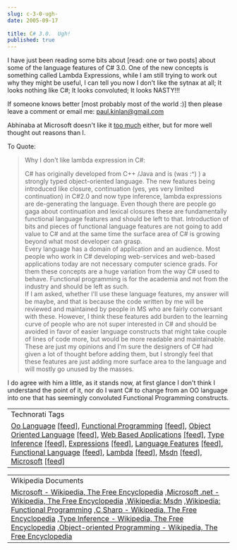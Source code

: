 ```yaml
---
slug: c-3-0-ugh-
date: 2005-09-17
 
title: C# 3.0.  Ugh!
published: true
---
```

I have just been reading some bits about [read: one or two posts] about some of the language features of C# 3.0.  One of the new concepts is something called Lambda Expressions, while I am still trying to work out why they might be useful, I can tell you now I don't like the sytnax at all;  It looks nothing like C#;  It looks convoluted; It looks NASTY!!!<p />If someone knows better [most probably most of the world :)] then please leave a comment or email me: <a href="mailto:paul.kinlan@gmail.com">paul.kinlan@gmail.com</a><p />Abhinaba at Microsoft doesn't like it <a href="http://blogs.msdn.com/abhinaba/archive/2005/09/17/469568.aspx">too much</a> either, but for more well thought out reasons than I.<p />To Quote:<br /><blockquote>Why I don't like lambda expression in C#:<p />C# has originally developed from C++ /Java and is (was :^) ) a strongly typed object-oriented language. The new features being introduced like closure, continuation (yes, yes very limited continuation) in C#2.0 and now type inference, lambda expressions are de-generating the language. Even though there are people go gaga about continuation and lexical closures these are fundamentally functional language features and should be left to that. Introduction of bits and pieces of functional language features are not going to add value to C# and at the same time the surface area of C# is growing beyond what most developer can grasp.<br />Every language has a domain of application and an audience. Most people who work in C# developing web-services and web-based applications today are not necessary computer science grads. For them these concepts are a huge variation from the way C# used to behave. Functional programming is for the academia and not from the industry and should be left as such.<br />If I am asked, whether I'll use these language features, my answer will be maybe, and that is because the code written by me will be reviewed and maintained by people in MS who are fairly conversant with these. However, I think these features add burden to the learning curve of people who are not super interested in C# and should be avoided in favor of easier language constructs that might take couple of lines of code more, but would be more readable and maintainable.<br />These are just my opinions and I'm sure the designers of C# had given a lot of thought before adding them, but I strongly feel that these features are just adding more surface area to the language and will mostly go unused by the masses.</blockquote><p />I do agree with him a little, as it stands now, at first glance I don't think I understand the point of it, nor do I want C# to change from an OO language into one that has seemingly convoluted Functional Programming constructs.<p /><table class="TechnoratiHead TagHeader">
<tr><td>Technorati Tags</td></tr>
<tr class="Technorati"><td>
<a href="https://paul.kinlan.me/tags/Oo%20Language" class="Tag" rel="tag">Oo Language</a> <a href="http://feeds.technorati.com/feed/posts/tag/Oo%20Language" class="Tag">[feed]</a>, <a href="https://paul.kinlan.me/tags/Functional%20Programming" class="Tag" rel="tag">Functional Programming</a> <a href="http://feeds.technorati.com/feed/posts/tag/Functional%20Programming" class="Tag">[feed]</a>, <a href="https://paul.kinlan.me/tags/Object%20Oriented%20Language" class="Tag" rel="tag">Object Oriented Language</a> <a href="http://feeds.technorati.com/feed/posts/tag/Object%20Oriented%20Language" class="Tag">[feed]</a>, <a href="https://paul.kinlan.me/tags/Web%20Based%20Applications" class="Tag" rel="tag">Web Based Applications</a> <a href="http://feeds.technorati.com/feed/posts/tag/Web%20Based%20Applications" class="Tag">[feed]</a>, <a href="https://paul.kinlan.me/tags/Type%20Inference" class="Tag" rel="tag">Type Inference</a> <a href="http://feeds.technorati.com/feed/posts/tag/Type%20Inference" class="Tag">[feed]</a>, <a href="https://paul.kinlan.me/tags/Expressions" class="Tag" rel="tag">Expressions</a> <a href="http://feeds.technorati.com/feed/posts/tag/Expressions" class="Tag">[feed]</a>, <a href="https://paul.kinlan.me/tags/Language%20Features" class="Tag" rel="tag">Language Features</a> <a href="http://feeds.technorati.com/feed/posts/tag/Language%20Features" class="Tag">[feed]</a>, <a href="https://paul.kinlan.me/tags/Functional%20Language" class="Tag" rel="tag">Functional Language</a> <a href="http://feeds.technorati.com/feed/posts/tag/Functional%20Language" class="Tag">[feed]</a>, <a href="https://paul.kinlan.me/tags/Lambda" class="Tag" rel="tag">Lambda</a> <a href="http://feeds.technorati.com/feed/posts/tag/Lambda" class="Tag">[feed]</a>, <a href="https://paul.kinlan.me/tags/Msdn" class="Tag" rel="tag">Msdn</a> <a href="http://feeds.technorati.com/feed/posts/tag/Msdn" class="Tag">[feed]</a>, <a href="https://paul.kinlan.me/tags/Microsoft" class="Tag" rel="tag">Microsoft</a> <a href="http://feeds.technorati.com/feed/posts/tag/Microsoft" class="Tag">[feed]</a>
</td></tr>
</table><p /><table class="TechnoratiHead TagHeader">
<tr><td>Wikipedia Documents</td></tr>
<tr class="Technorati"><td>
<a href="http://en.wikipedia.org/wiki/Microsoft">Microsoft - Wikipedia, The Free Encyclopedia</a> ,<a href="http://en.wikipedia.org/wiki/Microsoft_BASIC">Microsoft .net - Wikipedia, The Free Encyclopedia</a> ,<a href="http://en.wikipedia.org/wiki/MSDN">Wikipedia: Msdn</a> ,<a href="http://en.wikipedia.org/wiki/Functional_programming">Wikipedia: Functional Programming</a> ,<a href="http://rds.yahoo.com/S=96857362/K=site%3Aen.wikipedia.org+Language+Features/v=2/XP=yws/SID=e/l=WS5/R=2/SIG=1f2mk4qej/EXP=1127048057/*-http%3A//216.109.125.130/search/cache?ei=UTF-8&amp;eo=UTF-8&amp;n=10&amp;b=1&amp;va=site%3Aen.wikipedia.org+Language+Features&amp;context=%0D%0AI+do+agree+with+him+a+little%2C+as+it+stands+now%2C+at+first+glance+I+don%27t+think+I+understand+the+point+of+it%2C+nor+do+I+want+C%23+to+change+from+an+OO+language+into+one+that+has+seemingly+convoluted+Functional+Programming+constructs.&amp;vm=r&amp;u=en.wikipedia.org/wiki/C_programming_language&amp;w=language+features&amp;d=N-xgzMp5LdSt&amp;icp=1&amp;.intl=us">C Sharp - Wikipedia, The Free Encyclopedia</a> ,<a href="http://en.wikipedia.org/wiki/Type_inference">Type Inference - Wikipedia, The Free Encyclopedia</a> ,<a href="http://en.wikipedia.org/wiki/Object_oriented">Object-oriented Programming - Wikipedia, The Free Encyclopedia</a>
</td></tr>
</table><div class="blogger-post-footer"><img class="posterous_download_image" src="https://blogger.googleusercontent.com/tracker/8109338-112696185449299522?l=www.kinlan.co.uk%2Findex.html" height="1" alt="" width="1" /></div>

